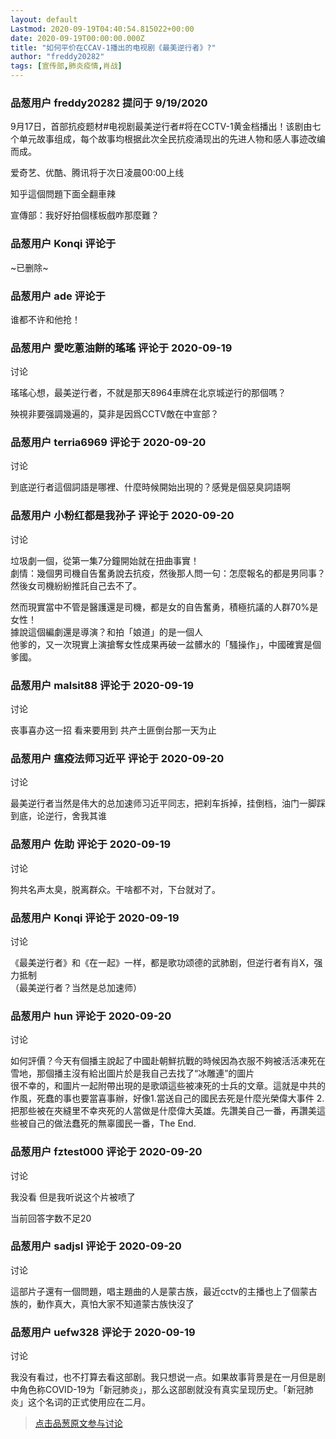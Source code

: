 ```yaml
---
layout: default
Lastmod: 2020-09-19T04:40:54.815022+00:00
date: 2020-09-19T00:00:00.000Z
title: "如何平价在CCAV-1播出的电视剧《最美逆行者》?"
author: "freddy20282"
tags: [宣传部,肺炎疫情,肖战]
---
```



### 品葱用户 **freddy20282** 提问于 9/19/2020
    
9月17日，首部抗疫题材#电视剧最美逆行者#将在CCTV-1黄金档播出！该剧由七个单元故事组成，每个故事均根据此次全民抗疫涌现出的先进人物和感人事迹改编而成。  
  
爱奇艺、优酷、腾讯将于次日凌晨00:00上线  
  
知乎這個問題下面全翻車辣  
  
宣傳部：我好好拍個樣板戲咋那麼難？
    
                

### 品葱用户 **Konqi** 评论于 
        
~已删除~
        
                

### 品葱用户 **ade** 评论于 
        
谁都不许和他抢！
        
                

### 品葱用户 **愛吃蔥油餅的瑤瑤** 评论于 2020-09-19
讨论

        
瑤瑤心想，最美逆行者，不就是那天8964車牌在北京城逆行的那個嗎？  
  
殃視非要强調幾遍的，莫非是因爲CCTV敵在中宣部？
        
                

### 品葱用户 **terria6969** 评论于 2020-09-20
讨论

        
到底逆行者這個詞語是哪裡、什麼時候開始出現的？感覺是個惡臭詞語啊
        
                

### 品葱用户 **小粉红都是我孙子** 评论于 2020-09-20
讨论

        
垃圾劇一個，從第一集7分鐘開始就在扭曲事實！  
劇情：幾個男司機自告奮勇說去抗疫，然後那人問一句：怎麼報名的都是男同事？  
然後女司機紛紛推託自己去不了。  
  
然而現實當中不管是醫護還是司機，都是女的自告奮勇，積極抗議的人群70%是女性！  
據說這個編劇還是導演？和拍「娘道」的是一個人  
他爹的，又一次現實上演搶奪女性成果再破一盆髒水的「騷操作」，中國確實是個爹國。
        
                

### 品葱用户 **malsit88** 评论于 2020-09-19
讨论

        
丧事喜办这一招 看来要用到 共产土匪倒台那一天为止
        
                

### 品葱用户 **瘟疫法师习近平** 评论于 2020-09-20
讨论

        
最美逆行者当然是伟大的总加速师习近平同志，把刹车拆掉，挂倒档，油门一脚踩到底，论逆行，舍我其谁
        
                

### 品葱用户 **佐助** 评论于 2020-09-19
讨论

        
狗共名声太臭，脱离群众。干啥都不对，下台就对了。
        
                

### 品葱用户 **Konqi** 评论于 2020-09-19
讨论

        
《最美逆行者》和《在一起》一样，都是歌功颂德的武肺剧，但逆行者有肖X，强力抵制  
（最美逆行者？当然是总加速师）
        
                

### 品葱用户 **hun** 评论于 2020-09-20
讨论

        
如何評價？今天有個播主說起了中國赴朝鮮抗戰的時候因為衣服不夠被活活凍死在雪地，那個播主沒有給出圖片於是我自己去找了“冰雕連”的圖片  
很不幸的，和圖片一起附帶出現的是歌頌這些被凍死的士兵的文章。這就是中共的作風，死蠢的事也要當喜事辦，好像1.當送自己的國民去死是什麼光榮偉大事件 2.把那些被在夾縫里不幸夾死的人當做是什麼偉大英雄。先讚美自己一番，再讚美這些被自己的做法蠢死的無辜國民一番，The End.
        
                

### 品葱用户 **fztest000** 评论于 2020-09-20
讨论

        
我没看 但是我听说这个片被喷了  
  
当前回答字数不足20
        
                

### 品葱用户 **sadjsl** 评论于 2020-09-20
讨论

        
這部片子還有一個問題，唱主題曲的人是蒙古族，最近cctv的主播也上了個蒙古族的，動作真大，真怕大家不知道蒙古族快沒了
        
                

### 品葱用户 **uefw328** 评论于 2020-09-19
讨论

        
我没有看过，也不打算去看这部剧。我只想说一点。如果故事背景是在一月但是剧中角色称COVID-19为「新冠肺炎」，那么这部剧就没有真实呈现历史。「新冠肺炎」这个名词的正式使用应在二月。
        
                





> [点击品葱原文参与讨论](https://pincong.rocks/question/31182)

